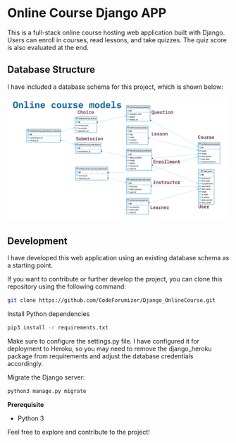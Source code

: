 
# Online Course Django APP

This is a full-stack online course hosting web application built with Django. Users can enroll in courses, read lessons, and take quizzes. The quiz score is also evaluated at the end.

## Database Structure
I have included a database schema for this project, which is shown below:

![Database Model](docs/Database%20Model.jpg)

## Development
I have developed this web application using an existing database schema as a starting point.

If you want to contribute or further develop the project, you can clone this repository using the following command:


```bash
git clone https://github.com/CodeForumizer/Django_OnlineCourse.git
```

Install Python dependencies

```bash
pip3 install -r requirements.txt
```

Make sure to configure the settings.py file. I have configured it for deployment to Heroku, so you may need to remove the django_heroku package from requirements and adjust the database credentials accordingly.

Migrate the Django server:

```bash
python3 manage.py migrate
```

**Prerequisite**
- Python 3

Feel free to explore and contribute to the project!